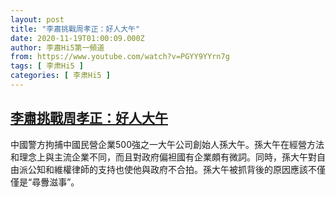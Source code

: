 ```yaml
---
layout: post
title: "李肅挑戰周孝正：好人大午"
date: 2020-11-19T01:00:09.000Z
author: 李肅Hi5第一頻道
from: https://www.youtube.com/watch?v=PGYY9YYrn7g
tags: [ 李肃Hi5 ]
categories: [ 李肃Hi5 ]
---
```

<!--1605747609000-->
[李肅挑戰周孝正：好人大午](https://www.youtube.com/watch?v=PGYY9YYrn7g)
------

<div>
中國警方拘捕中國民營企業500強之一大午公司創始人孫大午。孫大午在經營方法和理念上與主流企業不同，而且對政府偏袒國有企業頗有微詞。同時，孫大午對自由派公知和維權律師的支持也使他與政府不合拍。孫大午被抓背後的原因應該不僅僅是“尋釁滋事”。
</div>
